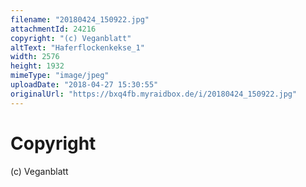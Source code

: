 ```yaml
---
filename: "20180424_150922.jpg"
attachmentId: 24216
copyright: "(c) Veganblatt"
altText: "Haferflockenkekse_1"
width: 2576
height: 1932
mimeType: "image/jpeg"
uploadDate: "2018-04-27 15:30:55"
originalUrl: "https://bxq4fb.myraidbox.de/i/20180424_150922.jpg"
---
```


# Copyright

(c) Veganblatt
